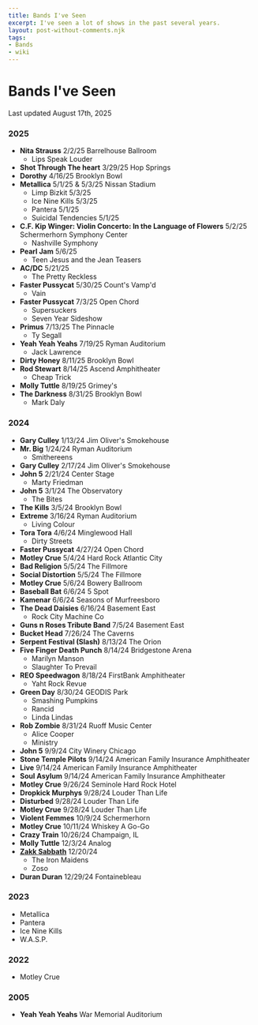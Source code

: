 ```yaml
---
title: Bands I've Seen
excerpt: I've seen a lot of shows in the past several years.
layout: post-without-comments.njk
tags:
- Bands
- wiki
---
```

# Bands I've Seen

Last updated August 17th, 2025

### 2025

- **Nita Strauss** 2/2/25 Barrelhouse Ballroom
    - Lips Speak Louder
- **Shot Through The heart** 3/29/25 Hop Springs
- **Dorothy** 4/16/25 Brooklyn Bowl
- **Metallica** 5/1/25 & 5/3/25 Nissan Stadium
    - Limp Bizkit 5/3/25
    - Ice Nine Kills 5/3/25
    - Pantera 5/1/25
    - Suicidal Tendencies 5/1/25
- **C.F. Kip Winger: Violin Concerto: In the Language of Flowers** 5/2/25 Schermerhorn Symphony Center
    - Nashville Symphony
- **Pearl Jam** 5/6/25
   - Teen Jesus and the Jean Teasers
- **AC/DC** 5/21/25
    - The Pretty Reckless
- **Faster Pussycat** 5/30/25 Count's Vamp'd
    - Vain
- **Faster Pussycat** 7/3/25 Open Chord
    - Supersuckers
    - Seven Year Sideshow
- **Primus** 7/13/25 The Pinnacle
    - Ty Segall
- **Yeah Yeah Yeahs** 7/19/25 Ryman Auditorium
    - Jack Lawrence
- **Dirty Honey** 8/11/25 Brooklyn Bowl
- **Rod Stewart** 8/14/25 Ascend Amphitheater
    - Cheap Trick
- **Molly Tuttle** 8/19/25 Grimey's
- **The Darkness** 8/31/25 Brooklyn Bowl
    - Mark Daly

### 2024

- **Gary Culley** 1/13/24 Jim Oliver's Smokehouse
- **Mr. Big** 1/24/24 Ryman Auditorium
    - Smithereens
- **Gary Culley** 2/17/24 Jim Oliver's Smokehouse
- **John 5** 2/21/24 Center Stage
    - Marty Friedman
- **John 5** 3/1/24 The Observatory
    - The Bites
- **The Kills** 3/5/24 Brooklyn Bowl
- **Extreme** 3/16/24 Ryman Auditorium
    - Living Colour
- **Tora Tora** 4/6/24 Minglewood Hall
    - Dirty Streets
- **Faster Pussycat** 4/27/24 Open Chord
- **Motley Crue** 5/4/24 Hard Rock Atlantic City
- **Bad Religion** 5/5/24 The Fillmore
- **Social Distortion** 5/5/24 The Fillmore
- **Motley Crue** 5/6/24 Bowery Ballroom
- **Baseball Bat** 6/6/24 5 Spot
- **Kamenar** 6/6/24 Seasons of Murfreesboro
- **The Dead Daisies** 6/16/24 Basement East
    - Rock City Machine Co
- **Guns n Roses Tribute Band** 7/5/24 Basement East
- **Bucket Head** 7/26/24 The Caverns
- **Serpent Festival (Slash)** 8/13/24 The Orion
- **Five Finger Death Punch** 8/14/24 Bridgestone Arena
    - Marilyn Manson
    - Slaughter To Prevail
- **REO Speedwagon** 8/18/24 FirstBank Amphitheater
    - Yaht Rock Revue
- **Green Day** 8/30/24 GEODIS Park
    - Smashing Pumpkins
    - Rancid
    - Linda Lindas
- **Rob Zombie** 8/31/24 Ruoff Music Center
    - Alice Cooper
    - Ministry
- **John 5** 9/9/24 City Winery Chicago
- **Stone Temple Pilots** 9/14/24 American Family Insurance Amphitheater
- **Live** 9/14/24 American Family Insurance Amphitheater
- **Soul Asylum** 9/14/24 American Family Insurance Amphitheater
- **Motley Crue** 9/26/24 Seminole Hard Rock Hotel
- **Dropkick Murphys** 9/28/24 Louder Than Life
- **Disturbed** 9/28/24 Louder Than Life
- **Motley Crue** 9/28/24 Louder Than Life
- **Violent Femmes** 10/9/24 Schermerhorn
- **Motley Crue** 10/11/24 Whiskey A Go-Go
- **Crazy Train** 10/26/24 Champaign, IL
- **Molly Tuttle** 12/3/24 Analog
- **[Zakk Sabbath](https://en.wikipedia.org/wiki/Zakk_Wylde)** 12/20/24
    - The Iron Maidens
    - Zoso
- **Duran Duran** 12/29/24 Fontainebleau

### 2023

- Metallica
- Pantera
- Ice Nine Kills
- W.A.S.P.

### 2022

- Motley Crue

### 2005

- **Yeah Yeah Yeahs** War Memorial Auditorium